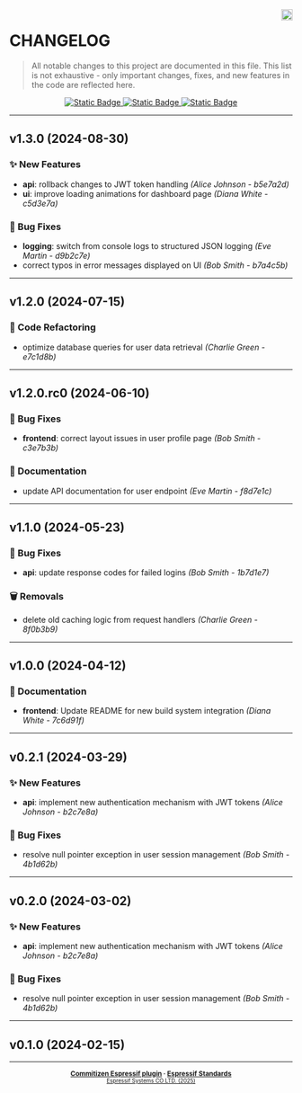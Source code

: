 <a href="https://www.espressif.com">
    <img src="https://www.espressif.com/sites/all/themes/espressif/logo-black.svg" align="right" height="20" />
</a>

# CHANGELOG

> All notable changes to this project are documented in this file.
> This list is not exhaustive - only important changes, fixes, and new features in the code are reflected here.

<div align="center">
    <a href="https://keepachangelog.com/en/1.1.0/">
        <img alt="Static Badge" src="https://img.shields.io/badge/Keep%20a%20Changelog-v1.1.0-salmon?logo=keepachangelog&logoColor=black&labelColor=white&link=https%3A%2F%2Fkeepachangelog.com%2Fen%2F1.1.0%2F">
    </a>
    <a href="https://www.conventionalcommits.org/en/v1.0.0/">
        <img alt="Static Badge" src="https://img.shields.io/badge/Conventional%20Commits-v1.0.0-pink?logo=conventionalcommits&logoColor=black&labelColor=white&link=https%3A%2F%2Fwww.conventionalcommits.org%2Fen%2Fv1.0.0%2F">
    </a>
    <a href="https://semver.org/spec/v2.0.0.html">
        <img alt="Static Badge" src="https://img.shields.io/badge/Semantic%20Versioning-v2.0.0-grey?logo=semanticrelease&logoColor=black&labelColor=white&link=https%3A%2F%2Fsemver.org%2Fspec%2Fv2.0.0.html">
    </a>
</div>
<hr>

## v1.3.0 (2024-08-30)

### ✨ New Features

- **api**: rollback changes to JWT token handling *(Alice Johnson - b5e7a2d)*
- **ui**: improve loading animations for dashboard page *(Diana White - c5d3e7a)*

### 🐛 Bug Fixes

- **logging**: switch from console logs to structured JSON logging *(Eve Martin - d9b2c7e)*
- correct typos in error messages displayed on UI *(Bob Smith - b7a4c5b)*

---

## v1.2.0 (2024-07-15)

### 🔧 Code Refactoring

- optimize database queries for user data retrieval *(Charlie Green - e7c1d8b)*

---

## v1.2.0.rc0 (2024-06-10)

### 🐛 Bug Fixes

- **frontend**: correct layout issues in user profile page *(Bob Smith - c3e7b3b)*

### 📖 Documentation

- update API documentation for user endpoint *(Eve Martin - f8d7e1c)*

---

## v1.1.0 (2024-05-23)

### 🐛 Bug Fixes

- **api**: update response codes for failed logins *(Bob Smith - 1b7d1e7)*

### 🗑️ Removals

- delete old caching logic from request handlers *(Charlie Green - 8f0b3b9)*

---

## v1.0.0 (2024-04-12)

### 📖 Documentation

- **frontend**: Update README for new build system integration *(Diana White - 7c6d91f)*

---

## v0.2.1 (2024-03-29)

### ✨ New Features

- **api**: implement new authentication mechanism with JWT tokens *(Alice Johnson - b2c7e8a)*

### 🐛 Bug Fixes

- resolve null pointer exception in user session management *(Bob Smith - 4b1d62b)*

---

## v0.2.0 (2024-03-02)

### ✨ New Features

- **api**: implement new authentication mechanism with JWT tokens *(Alice Johnson - b2c7e8a)*

### 🐛 Bug Fixes

- resolve null pointer exception in user session management *(Bob Smith - 4b1d62b)*

---

## v0.1.0 (2024-02-15)

---

<div align="center">
    <small>
        <b>
            <a href="https://www.github.com/espressif/cz-plugin-espressif">Commitizen Espressif plugin</a>
            ·
            <a href="https://www.github.com/espressif/standards">Espressif Standards</a>
        </b>
    <br>
        <sup><a href="https://www.espressif.com">Espressif Systems CO LTD. (2025)</a><sup>
    </small>
</div>

